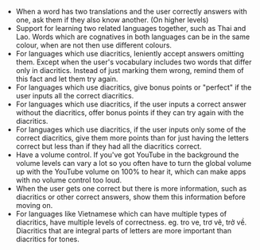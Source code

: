 - When a word has two translations and the user correctly answers with one, ask them if they also know another. (On higher levels)
- Support for learning two related languages together, such as Thai and Lao. Words which are cognatives in both languages can be in the same colour, when are not then use different colours.
- For languages which use diacritics, leniently accept answers omitting them. Except when the user's vocabulary includes two words that differ only in diacritics. Instead of just marking them wrong, remind them of this fact and let them try again.
- For languages which use diacritics, give bonus points or "perfect" if the user inputs all the correct diacritics.
- For languages which use diacritics, if the user inputs a correct answer without the diacritics, offer bonus points if they can try again with the diacritics.
- For languages which use diacritics, if the user inputs only some of the correct diacritics, give them more points than for just having the letters correct but less than if they had all the diacritics correct.
- Have a volume control. If you've got YouTube in the background the volume levels can vary a lot so you often have to turn the global volume up with the YouTube volume on 100% to hear it, which can make apps with no volume control too loud.
- When the user gets one correct but there is more information, such as diacritics or other correct answers, show them this information before moving on.
- For languages like Vietnamese which can have multiple types of diacritics, have multiple levels of correctness. eg. tro ve, trơ vê, trở về. Diacritics that are integral parts of letters are more important than diacritics for tones.